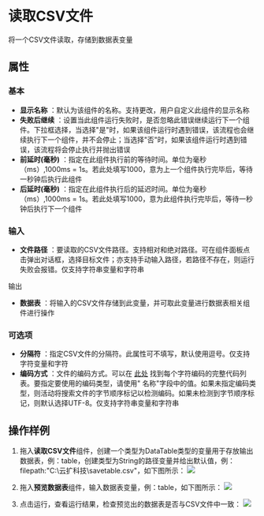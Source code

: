 # 读取CSV文件

将一个CSV文件读取，存储到数据表变量

## 属性

### 基本

- **显示名称** ：默认为该组件的名称。支持更改，用户自定义此组件的显示名称
- **失败后继续** ：设置当此组件运行失败时，是否忽略此错误继续运行下一个组件。下拉框选择，当选择"是"时，如果该组件运行时遇到错误，该流程也会继续执行下一个组件，并不会停止；当选择"否"时，如果该组件运行时遇到错误，该流程将会停止执行并抛出错误
- **前延时(毫秒)** ：指定在此组件执行前的等待时间。单位为毫秒（ms）,1000ms = 1s。若此处填写1000，意为上一个组件执行完毕后，等待一秒钟后执行此组件
- **后延时(毫秒)** ：指定在此组件执行后的延迟时间。单位为毫秒（ms）,1000ms = 1s。若此处填写1000，意为此组件执行完毕后，等待一秒钟后执行下一个组件


### 输入
- **文件路径** ：要读取的CSV文件路径。支持相对和绝对路径。可在组件面板点击弹出对话框，选择目标文件；亦支持手动输入路径，若路径不存在，则运行失败会报错。仅支持字符串变量和字符串

输出
- **数据表** ：将输入的CSV文件存储到此变量，并可取此变量进行数据表相关组件进行操作

### 可选项
- **分隔符** ：指定CSV文件的分隔符。此属性可不填写，默认使用逗号。仅支持字符变量和字符
- **编码方式** ：文件的编码方式。可以在 [此处](../Appendix/Encoding.md) 找到每个字符编码的完整代码列表。要指定要使用的编码类型，请使用&quot; 名称&quot;字段中的值。如果未指定编码类型，则活动将搜索文件的字节顺序标记以检测编码。如果未检测到字节顺序标记，则默认选择UTF-8。仅支持字符串变量和字符串

## 操作样例

1. 拖入**读取CSV文件**组件，创建一个类型为DataTable类型的变量用于存放输出数据表，例：table，创建类型为String的路径变量并给出默认值，例：filepath:"C:\云扩科技\savetable.csv"，如下图所示：
![](https://docimages.blob.core.chinacloudapi.cn/images/Activities/ReadCSV20201229.png)

3. 拖入**预览数据表**组件，输入数据表变量，例：table，如下图所示：
![](https://docimages.blob.core.chinacloudapi.cn/images/Activities/ReadCSV2020122902.png)


4. 点击运行，查看运行结果，检查预览出的数据表是否与CSV文件中一致：
![](https://docimages.blob.core.chinacloudapi.cn/images/Activities/ReadCSV2020122903.png)